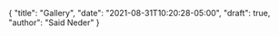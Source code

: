 {
  "title": "Gallery",
  "date": "2021-08-31T10:20:28-05:00",
  "draft": true,
  "author": "Said Neder"
}
